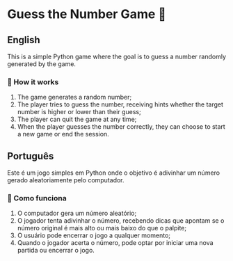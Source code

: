 # Guess the Number Game 🎲

## English

This is a simple Python game where the goal is to guess a number randomly generated by the game.

### 📜 How it works

1. The game generates a random number;
2. The player tries to guess the number, receiving hints whether the target number is higher or lower than their guess;
3. The player can quit the game at any time;
4. When the player guesses the number correctly, they can choose to start a new game or end the session.

## Português

Este é um jogo simples em Python onde o objetivo é adivinhar um número gerado aleatoriamente pelo computador.

### 📜 Como funciona

1. O computador gera um número aleatório;
2. O jogador tenta adivinhar o número, recebendo dicas que apontam se o número original é mais alto ou mais baixo do que o palpite;
3. O usuário pode encerrar o jogo a qualquer momento;
4. Quando o jogador acerta o número, pode optar por iniciar uma nova partida ou encerrar o jogo.